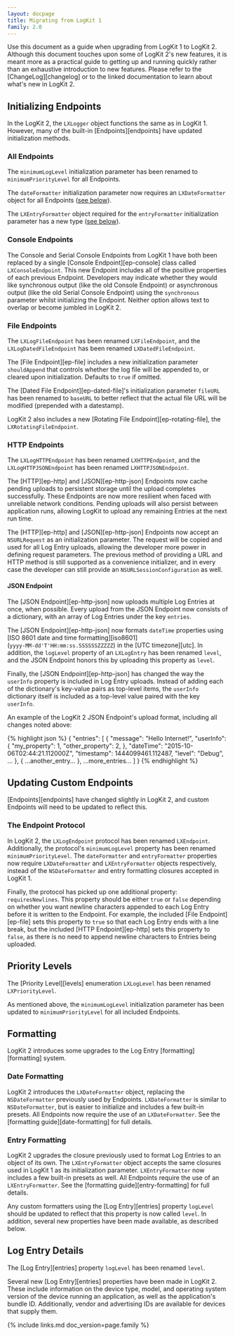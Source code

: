 ```yaml
---
layout: docpage
title: Migrating from LogKit 1
family: 2.0
---
```


Use this document as a guide when upgrading from LogKit 1 to LogKit 2. Although this document touches upon some of LogKit 2's new features, it is meant more as a practical guide to getting up and running quickly rather than an exhaustive introduction to new features. Please refer to the [ChangeLog][changelog] or to the linked documentation to learn about what's new in LogKit 2.


## Initializing Endpoints

In the LogKit 2, the `LXLogger` object functions the same as in LogKit 1. However, many of the built-in [Endpoints][endpoints] have updated initialization methods.

### All Endpoints

The `minimumLogLevel` initialization parameter has been renamed to `minimumPriorityLevel` for all Endpoints.

The `dateFormatter` initialization parameter now requires an `LXDateFormatter` object for all Endpoints ([see below][local_date-formatting]).

The `LXEntryFormatter` object required for the `entryFormatter` initialization parameter has a new type ([see below][local_entry-formatting]).

### Console Endpoints

The Console and Serial Console Endpoints from LogKit 1 have both been replaced by a single [Console Endpoint][ep-console] class called `LXConsoleEndpoint`. This new Endpoint includes all of the positive properties of each previous Endpoint. Developers may indicate whether they would like synchronous output (like the old Console Endpoint) or asynchronous output (like the old Serial Console Endpoint) using the `synchronous` parameter whilst initializing the Endpoint. Neither option allows text to overlap or become jumbled in LogKit 2.

### File Endpoints

The `LXLogFileEndpoint` has been renamed `LXFileEndpoint`, and the `LXLogDatedFileEndpoint` has been renamed `LXDatedFileEndpoint`.

The [File Endpoint][ep-file] includes a new initialization parameter `shouldAppend` that controls whether the log file will be appended to, or cleared upon initialization. Defaults to `true` if omitted.

The [Dated File Endpoint][ep-dated-file]'s initialization parameter `fileURL` has been renamed to `baseURL` to better reflect that the actual file URL will be modified (prepended with a datestamp).

LogKit 2 also includes a new [Rotating File Endpoint][ep-rotating-file], the `LXRotatingFileEndpoint`.

### HTTP Endpoints

The `LXLogHTTPEndpoint` has been renamed `LXHTTPEndpoint`, and the `LXLogHTTPJSONEndpoint` has been renamed `LXHTTPJSONEndpoint`.

The [HTTP][ep-http] and [JSON][ep-http-json] Endpoints now cache pending uploads to persistent storage until the upload completes successfully. These Endpoints are now more resilient when faced with unreliable network conditions. Pending uploads will also persist between application runs, allowing LogKit to upload any remaining Entries at the next run time.

The [HTTP][ep-http] and [JSON][ep-http-json] Endpoints now accept an `NSURLRequest` as an initialization parameter. The request will be copied and used for all Log Entry uploads, allowing the developer more power in defining request parameters. The previous method of providing a URL and HTTP method is still supported as a convenience initializer, and in every case the developer can still provide an `NSURLSessionConfiguration` as well.

#### JSON Endpoint

The [JSON Endpoint][ep-http-json] now uploads multiple Log Entries at once, when possible. Every upload from the JSON Endpoint now consists of a dictionary, with an array of Log Entries under the key `entries`.

The [JSON Endpoint][ep-http-json] now formats `dateTime` properties using [ISO 8601 date and time formatting][iso8601]<br>(`yyyy-MM-dd'T'HH:mm:ss.SSSSSSZZZZZ`) in the [UTC timezone][utc]. In addition, the `logLevel` property of an `LXLogEntry` has been renamed `level`, and the JSON Endpoint honors this by uploading this property as `level`.

Finally, the [JSON Endpoint][ep-http-json] has changed the way the `userInfo` property is included in Log Entry uploads. Instead of adding each of the dictionary's key-value pairs as top-level items, the `userInfo` dictionary itself is included as a top-level value paired with the key `userInfo`.

An example of the LogKit 2 JSON Endpoint's upload format, including all changes noted above:

{% highlight json %}
{
    "entries": [
        {
            "message": "Hello Internet!",
            "userInfo": {
                "my_property": 1,
                "other_property": 2,
            },
            "dateTime": "2015-10-06T02:44:21.112000Z",
            "timestamp": 1444099461.112487,
            "level": "Debug",
            ...
        },
        {
            ...another_entry...
        },
        ...more_entries...
    ]
}
{% endhighlight %}


## Updating Custom Endpoints

[Endpoints][endpoints] have changed slightly in LogKit 2, and custom Endpoints will need to be updated to reflect this.

### The Endpoint Protocol

In LogKit 2, the `LXLogEndpoint` protocol has been renamed `LXEndpoint`. Additionally, the protocol's `minimumLogLevel` property has been renamed `minimumPriorityLevel`. The `dateFormatter` and `entryFormatter` properties now require `LXDateFormatter` and `LXEntryFormatter` objects respectively, instead of the `NSDateFormatter` and entry formatting closures accepted in LogKit 1.

Finally, the protocol has picked up one additional property: `requiresNewlines`. This property should be either `true` or `false` depending on whether you want newline characters appended to each Log Entry before it is written to the Endpoint. For example, the included [File Endpoint][ep-file] sets this property to `true` so that each Log Entry ends with a line break, but the included [HTTP Endpoint][ep-http] sets this property to `false`, as there is no need to append newline characters to Entries being uploaded.


## Priority Levels

The [Priority Level][levels] enumeration `LXLogLevel` has been renamed `LXPriorityLevel`.

As mentioned above, the `minimumLogLevel` initialization parameter has been updated to `minimumPriorityLevel` for all included Endpoints.


## Formatting

LogKit 2 introduces some upgrades to the Log Entry [formatting][formatting] system.

### Date Formatting

LogKit 2 introduces the `LXDateFormatter` object, replacing the `NSDateFormatter` previously used by Endpoints. `LXDateFormatter` is similar to `NSDateFormatter`, but is easier to initialize and includes a few built-in presets. All Endpoints now require the use of an `LXDateFormatter`. See the [formatting guide][date-formatting] for full details.

### Entry Formatting

LogKit 2 upgrades the closure previously used to format Log Entries to an object of its own. The `LXEntryFormatter` object accepts the same closures used in LogKit 1 as its initialization parameter. `LXEntryFormatter` now includes a few built-in presets as well. All Endpoints require the use of an `LXEntryFormatter`. See the [formatting guide][entry-formatting] for full details.

Any custom formatters using the [Log Entry][entries] property `logLevel` should be updated to reflect that this property is now called `level`. In addition, several new properties have been made available, as described below.


## Log Entry Details

The [Log Entry][entries] property `logLevel` has been renamed `level`.

Several new [Log Entry][entries] properties have been made in LogKit 2. These include information on the device type, model, and operating system version of the device running an application, as well as the application's bundle ID. Additionally, vendor and advertising IDs are available for devices that supply them.


[local_date-formatting]: #date-formatting
[local_entry-formatting]: #entry-formatting

{% include links.md doc_version=page.family %}
